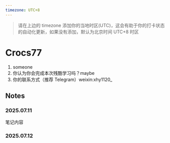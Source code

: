 ```yaml
---
timezone: UTC+8
---
```


> 请在上边的 timezone 添加你的当地时区(UTC)，这会有助于你的打卡状态的自动化更新，如果没有添加，默认为北京时间 UTC+8 时区


# Crocs77

1. someone
2. 你认为你会完成本次残酷学习吗？maybe
3. 你的联系方式（推荐 Telegram）weixin:xhy1120_

## Notes

<!-- Content_START -->

### 2025.07.11

笔记内容

### 2025.07.12

<!-- Content_END -->
